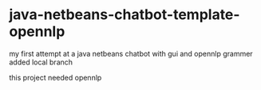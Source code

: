 # java-netbeans-chatbot-template-opennlp
my first attempt at a java netbeans chatbot with gui and opennlp grammer
added local branch


this project needed opennlp
